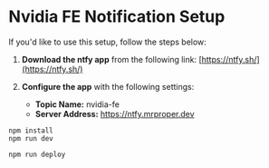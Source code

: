 # Nvidia FE Notification Setup

If you'd like to use this setup, follow the steps below:

1. **Download the ntfy app** from the following link: [https://ntfy.sh/](https://ntfy.sh/)

2. **Configure the app** with the following settings:
   - **Topic Name:** nvidia-fe
   - **Server Address:** https://ntfy.mrproper.dev


```
npm install
npm run dev
```

```
npm run deploy
```
